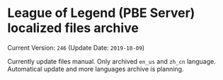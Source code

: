 # League of Legend (PBE Server) localized files archive

Current Version: `246` (Update Date: `2019-10-09`)

Currently update files manual. Only archived `en_us` and `zh_cn` language.
Automatical update and more languages archive is planning.